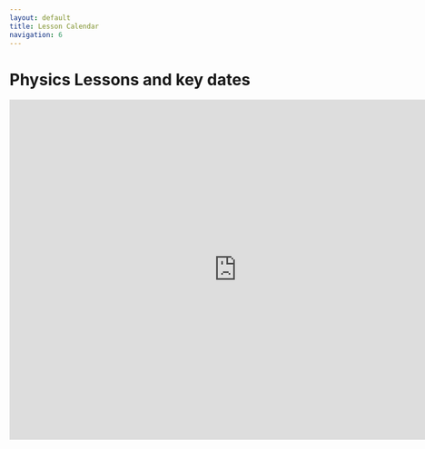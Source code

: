 ```yaml
---
layout: default
title: Lesson Calendar
navigation: 6
---
```


# Physics Lessons and key dates

<iframe src="https://calendar.google.com/calendar/embed?src=jrowing.com_7ntni7kq12q7j6fk3kcrhrkuns%40group.calendar.google.com&ctz=Europe%2FLondon" style="border: 0" width="800" height="600" frameborder="0" scrolling="no"></iframe>


<div id="calendar-goes-here"></div>

<script type="text/javascript">
  document.addEventListener('DOMContentLoaded', function() {
    var URL = "1jp84tZWSheS3E8g_AQaBJ8gYvBk-RXOVIiT26vOarOA"
     Tabletop.init( { key: URL, callback: generateCalendar, simpleSheet: true } )
   }) </script>
